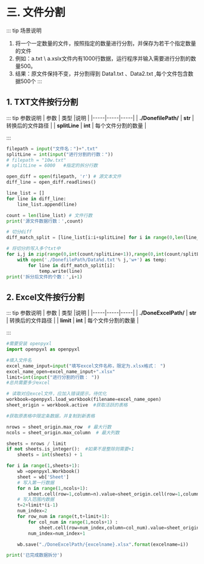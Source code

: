 # 三. 文件分割

::: tip 场景说明

1. 将一个一定数量的文件，按照指定的数量进行分割，并保存为若干个指定数量的文件
2. 例如：a.txt \ a.xslx文件内有1000行数据，运行程序并输入需要进行分割的数量500。
3. 结果：原文件保持不变，并分割得到 Data1.txt 、Data2.txt ,每个文件包含数据500个
   :::

## 1. TXT文件按行分割

::: tip 参数说明
| 参数 | 类型 |说明 |
|-----|-----|-----|
|  **./DonefilePath/**  | **str** | 转换后的文件路径 |
|   **splitLine**  | **int** | 每个文件分割的数量 |

:::

```py
filepath = input("文件名：")+".txt"
splitLine = int(input("进行分割的行数："))
# filepath = "10w.txt"
# splitLine = 6000   #指定的拆分行数

open_diff = open(filepath, 'r') # 源文本文件
diff_line = open_diff.readlines()

line_list = []
for line in diff_line:
    line_list.append(line)

count = len(line_list) # 文件行数
print('源文件数据行数：',count)

# 切分diff
diff_match_split = [line_list[i:i+splitLine] for i in range(0,len(line_list),splitLine)]# 每个文件的数据行数

# 将切分的写入多个txt中
for i,j in zip(range(0,int(count/splitLine+1)),range(0,int(count/splitLine+1))): # 写入txt，计算需要写入的文件数
    with open('./DonefilePath/Data%d.txt'% j,'w+') as temp:
        for line in diff_match_split[i]:
            temp.write(line)
print('拆分后文件的个数：',i+1)
```

## 2. Excel文件按行分割

::: tip 参数说明
| 参数 | 类型 |说明 |
|-----|-----|-----|
|  **./DoneExcelPath/**  | **str** | 转换后的文件路径 |
|   **limit**  | **int** | 每个文件分割的数量 |

:::

```py
#需要安装 openpyxl 
import openpyxl as openpyxl

#填入文件名
excel_name_input=input("填写excel文件名称，限定为.xlsx格式： ")
excel_name_open=excel_name_input+".xlsx"
limit=int(input("进行分割的行数： "))
#总共需要多少excel

# 读取对应excel文件，应加入错误提示，待优化
workbook=openpyxl.load_workbook(filename=excel_name_open)
sheet_origin = workbook.active  #获取活跃的表格

#获取原表格中限定条数据，并复制到新表格

nrows = sheet_origin.max_row  # 最大行数
ncols = sheet_origin.max_column  # 最大列数

sheets = nrows / limit
if not sheets.is_integer():  #如果不是整除则需要+1
	sheets = int(sheets) + 1

for i in range(1,sheets+1):
	wb =openpyxl.Workbook()
	sheet = wb['Sheet']
	# 写入第一行数据
	for n in range(1,ncols+1):
		sheet.cell(row=1,column=n).value=sheet_origin.cell(row=1,column=n).value
	# 写入范围内数据
	t=2+limit*(i-1)
	num_index=2
	for row_num in range(t,t+limit+1):
		for col_num in range(1,ncols+1) :
			sheet.cell(row=num_index,column=col_num).value=sheet_origin.cell(row=row_num,column=col_num).value
		num_index=num_index+1

	wb.save("./DoneExcelPath/{excelname}.xlsx".format(excelname=i))

print('已完成数据拆分')
```